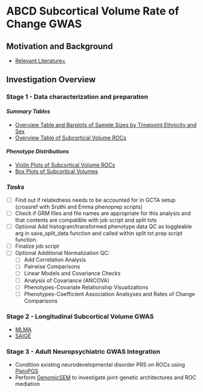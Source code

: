 # **ABCD Subcortical Volume Rate of Change GWAS**

## Motivation and Background
  - [Relevant Literature+](https://docs.google.com/spreadsheets/d/1daRx5JcFafNdxd7xn3jf4QrojfYBzgE11LgFUIyP4KY)

## Investigation Overview

### **Stage 1 - Data characterization and preparation**
#### _Summary Tables_
  - [Overview Table and Barplots of Sample Sizes by Timepoint Ethnicity and Sex](https://lowestprime.shinyapps.io/Ethnicity_and_Sex_Counts_by_Timepoint/)
  - [Overview Table of Subcortical Volume ROCs](https://lowestprime.shinyapps.io/ROC_Summary_Table/)

#### _Phenotype Distributions_
  - [Violin Plots of Subcortical Volume ROCs](https://lowestprime.shinyapps.io/Interactive_SCS_ROI_ROC_Violin_Plots_y0_2/)
  - [Box Plots of Subcortical Volumes](https://lowestprime.shinyapps.io/Interactive_SCS_ROI_Volume_Box_Plots_y0_2/)

### _Tasks_
- [ ] Find out if relatedness needs to be accounted for in GCTA setup (crossref with Sruthi and Emma phenoprep scripts)
- [ ] Check if GRM files and file names are appropriate for this analysis and that contents are compatible with job script and split txts
- [ ] Optional Add histogram/transformed phenotype data QC as toggleable arg in save_split_data function and called within split txt prep script function.
- [ ] Finalize job script
- [ ] Optional Additional Normalization QC:
  - [ ] Add Correlation Analysis
  - [ ] Pairwise Comparisons
  - [ ] Linear Models and Covariance Checks
  - [ ] Analysis of Covariance (ANCOVA)
  - [ ] Phenotypes-Covariate Relationship Visualizations
  - [ ] Phenotypes-Coefficient Association Analsyses and Rates of Change Comparisons

### **Stage 2 - Longitudinal Subcortical Volume GWAS**
  - [MLMA](https://yanglab.westlake.edu.cn/software/gcta/#MLMA)
  - [SAIGE](https://saigegit.github.io/SAIGE-doc/docs/single.html)

### **Stage 3 - Adult Neuropsychiatric GWAS Integration**
  - Condition existing neurodevelopmental disorder PRS on ROCs using [PleioPGS](https://www.biologicalpsychiatryjournal.com/article/S0006-3223(21)01865-5)
  - Perform [GenomicSEM](https://github.com/GenomicSEM/GenomicSEM) to investigate joint-genetic architectures and ROC mediation


